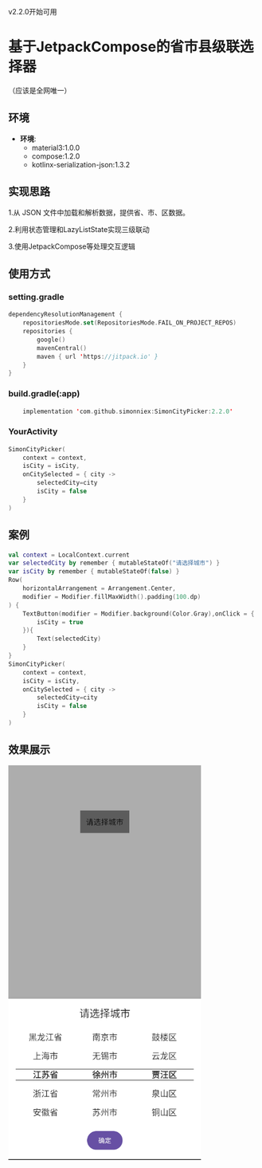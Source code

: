 v2.2.0开始可用
# 基于JetpackCompose的省市县级联选择器
（应该是全网唯一）
## 环境

* **环境**:
    - material3:1.0.0
    - compose:1.2.0
    - kotlinx-serialization-json:1.3.2

## 实现思路

1.从 JSON 文件中加载和解析数据，提供省、市、区数据。

2.利用状态管理和LazyListState实现三级联动

3.使用JetpackCompose等处理交互逻辑

## 使用方式
### setting.gradle
```Kotlin
dependencyResolutionManagement {
    repositoriesMode.set(RepositoriesMode.FAIL_ON_PROJECT_REPOS)
    repositories {
        google()
        mavenCentral()
        maven { url 'https://jitpack.io' }
    }
}
```
### build.gradle(:app)
```Kotlin
    implementation 'com.github.simonniex:SimonCityPicker:2.2.0'
```
### YourActivity
```Kotlin
SimonCityPicker(
    context = context,
    isCity = isCity,
    onCitySelected = { city ->
        selectedCity=city
        isCity = false
    }
)
```
## 案例

```kotlin
val context = LocalContext.current
var selectedCity by remember { mutableStateOf("请选择城市") }
var isCity by remember { mutableStateOf(false) }
Row(
    horizontalArrangement = Arrangement.Center,
    modifier = Modifier.fillMaxWidth().padding(100.dp)
) {
    TextButton(modifier = Modifier.background(Color.Gray),onClick = {
        isCity = true
    }){
        Text(selectedCity)
    }
}
SimonCityPicker(
    context = context,
    isCity = isCity,
    onCitySelected = { city ->
        selectedCity=city
        isCity = false
    }
)
```

## 效果展示

![示例图片](images/img.png)
